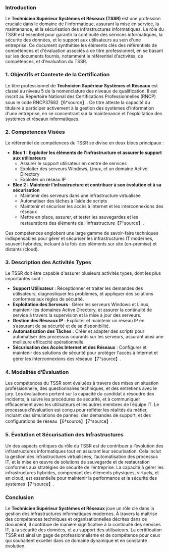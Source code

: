 ### Introduction

Le **Technicien Supérieur Systèmes et Réseaux (TSSR)** est une profession cruciale dans le domaine de l'informatique, assurant la mise en service, la maintenance, et la sécurisation des infrastructures informatiques. Le rôle du TSSR est essentiel pour garantir la continuité des services informatiques, la sécurité des données, et le support aux utilisateurs au sein d'une entreprise. Ce document synthétise les éléments clés des référentiels de compétences et d'évaluation associés à ce titre professionnel, en se basant sur les documents fournis, notamment le référentiel d'activités, de compétences, et d'évaluation du TSSR.

### 1. Objectifs et Contexte de la Certification

Le titre professionnel de **Technicien Supérieur Systèmes et Réseaux** est classé au niveau 5 de la nomenclature des niveaux de qualification. Il est inscrit au Répertoire National des Certifications Professionnelles (RNCP) sous le code RNCP37682【6†source】. Ce titre atteste la capacité du titulaire à participer activement à la gestion des systèmes d'information d'une entreprise, en se concentrant sur la maintenance et l'exploitation des systèmes et réseaux informatiques.

### 2. Compétences Visées

Le référentiel de compétences du TSSR se divise en deux blocs principaux :
- **Bloc 1 : Exploiter les éléments de l’infrastructure et assurer le support aux utilisateurs**
  - Assurer le support utilisateur en centre de services
  - Exploiter des serveurs Windows, Linux, et un domaine Active Directory
  - Exploiter un réseau IP
- **Bloc 2 : Maintenir l’infrastructure et contribuer à son évolution et à sa sécurisation**
  - Maintenir des serveurs dans une infrastructure virtualisée
  - Automatiser des tâches à l’aide de scripts
  - Maintenir et sécuriser les accès à Internet et les interconnexions des réseaux
  - Mettre en place, assurer, et tester les sauvegardes et les restaurations des éléments de l’infrastructure【7†source】.

Ces compétences englobent une large gamme de savoir-faire techniques indispensables pour gérer et sécuriser les infrastructures IT modernes, souvent hybrides, incluant à la fois des éléments sur site (on-premise) et distants (cloud).

### 3. Description des Activités Types

Le TSSR doit être capable d'assurer plusieurs activités types, dont les plus importantes sont :

- **Support Utilisateur** : Réceptionner et traiter les demandes des utilisateurs, diagnostiquer les problèmes, et appliquer des solutions conformes aux règles de sécurité.
- **Exploitation des Serveurs** : Gérer les serveurs Windows et Linux, maintenir les domaines Active Directory, et assurer la continuité de service à travers la supervision et la mise à jour des serveurs.
- **Gestion des Réseaux IP** : Exploiter et maintenir un réseau IP en s’assurant de sa sécurité et de sa disponibilité.
- **Automatisation des Tâches** : Créer et adapter des scripts pour automatiser des processus courants sur les serveurs, assurant ainsi une meilleure efficacité opérationnelle.
- **Sécurisation des Accès Internet et des Réseaux** : Configurer et maintenir des solutions de sécurité pour protéger l'accès à Internet et gérer les interconnexions des réseaux【7†source】.

### 4. Modalités d’Évaluation

Les compétences du TSSR sont évaluées à travers des mises en situation professionnelle, des questionnaires techniques, et des entretiens avec le jury. Les évaluations portent sur la capacité du candidat à résoudre des incidents, à suivre les procédures de sécurité, et à communiquer efficacement avec les utilisateurs et les autres membres de l’équipe IT. Le processus d’évaluation est conçu pour refléter les réalités du métier, incluant des simulations de pannes, des demandes de support, et des configurations de réseau【6†source】【7†source】.

### 5. Évolution et Sécurisation des Infrastructures

Un des aspects critiques du rôle du TSSR est de contribuer à l’évolution des infrastructures informatiques tout en assurant leur sécurisation. Cela inclut la gestion des infrastructures virtualisées, l’automatisation des processus IT, et la mise en œuvre de solutions de sauvegarde et de restauration conformes aux stratégies de sécurité de l’entreprise. La capacité à gérer les infrastructures hybrides, comprenant des éléments physiques, virtuels, et en cloud, est essentielle pour maintenir la performance et la sécurité des systèmes【7†source】.

### Conclusion

Le **Technicien Supérieur Systèmes et Réseaux** joue un rôle clé dans la gestion des infrastructures informatiques modernes. À travers la maîtrise des compétences techniques et organisationnelles décrites dans ce document, il contribue de manière significative à la continuité des services IT, à la sécurité des données, et au support des utilisateurs. La certification TSSR est ainsi un gage de professionnalisme et de compétence pour ceux qui souhaitent exceller dans ce domaine dynamique et en constante évolution.